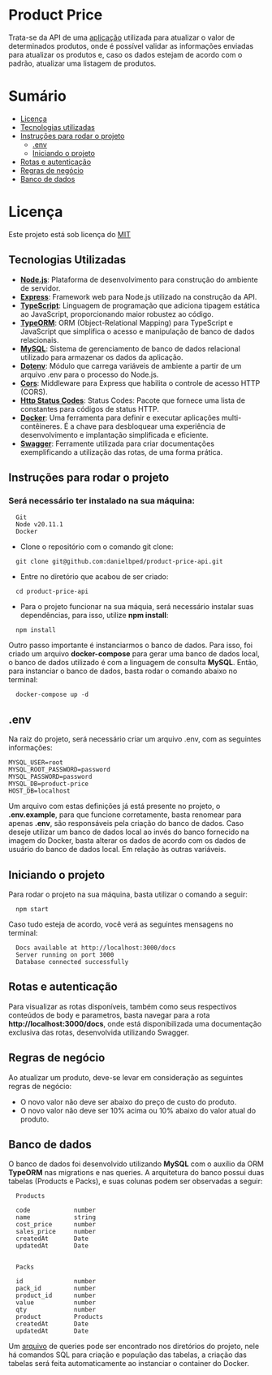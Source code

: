 # Product Price

Trata-se da API de uma [aplicação](https://github.com/danielbped/product-price) utilizada para atualizar o valor de determinados produtos, onde é possível validar as informações enviadas para atualizar os produtos e, caso os dados estejam de acordo com o padrão, atualizar uma listagem de produtos.

# Sumário
- [Licença](#licenca)
- [Tecnologias utilizadas](#tecnologias)
- [Instruções para rodar o projeto](#instrucoes)
  - [.env](#env)
  - [Iniciando o projeto](#start)
- [Rotas e autenticação](#rotas)
- [Regras de negócio](#regras)
- [Banco de dados](#db)

# Licença <a name="licenca"></a>

Este projeto está sob licença do [MIT](https://github.com/danielbped/product-price-api/blob/master/LICENSE)

## Tecnologias Utilizadas <a name="tecnologias"></a>
- **[Node.js](https://nodejs.org/en/)**: Plataforma de desenvolvimento para construção do ambiente de servidor.
- **[Express](https://expressjs.com/pt-br/)**: Framework web para Node.js utilizado na construção da API.
- **[TypeScript](https://www.typescriptlang.org/)**: Linguagem de programação que adiciona tipagem estática ao JavaScript, proporcionando maior robustez ao código.
- **[TypeORM](https://typeorm.io/)**: ORM (Object-Relational Mapping) para TypeScript e JavaScript que simplifica o acesso e manipulação de banco de dados relacionais.
- **[MySQL](https://www.mysql.com/)**: Sistema de gerenciamento de banco de dados relacional utilizado para armazenar os dados da aplicação.
- **[Dotenv](https://www.npmjs.com/package/dotenv)**: Módulo que carrega variáveis de ambiente a partir de um arquivo .env para o processo do Node.js.
- **[Cors](https://developer.mozilla.org/pt-BR/docs/Web/HTTP/CORS)**: Middleware para Express que habilita o controle de acesso HTTP (CORS).
- **[Http Status Codes](https://www.npmjs.com/package/http-status-codes)**: Status Codes: Pacote que fornece uma lista de constantes para códigos de status HTTP.
- **[Docker](https://docs.docker.com/compose/)**: Uma ferramenta para definir e executar aplicações multi-contêineres. É a chave para desbloquear uma experiência de desenvolvimento e implantação simplificada e eficiente.
- **[Swagger](https://swagger.io/)**: Ferramente utilizada para criar documentações exemplificando a utilização das rotas, de uma forma prática.

## Instruções para rodar o projeto <a name="instrucoes"></a>

### Será necessário ter instalado na sua máquina:

```
  Git
  Node v20.11.1
  Docker
```

- Clone o repositório com o comando git clone:

```
  git clone git@github.com:danielbped/product-price-api.git
```

- Entre no diretório que acabou de ser criado:

```
  cd product-price-api
```
- Para o projeto funcionar na sua máquia, será necessário instalar suas dependências, para isso, utilize **npm install**:
```
  npm install
```

Outro passo importante é instanciarmos o banco de dados. Para isso, foi criado um arquivo **docker-compose** para gerar uma banco de dados local, o banco de dados utilizado é com a linguagem de consulta **MySQL**. Então, para instanciar o banco de dados, basta rodar o comando abaixo no terminal:

```
  docker-compose up -d
```

## .env <a name="env"></a>
Na raiz do projeto, será necessário criar um arquivo .env, com as seguintes informações:

```
MYSQL_USER=root
MYSQL_ROOT_PASSWORD=password
MYSQL_PASSWORD=password
MYSQL_DB=product-price
HOST_DB=localhost

```

Um arquivo com estas definições já está presente no projeto, o **.env.example**, para que funcione corretamente, basta renomear para apenas **.env**, são responsáveis pela criação do banco de dados. Caso deseje utilizar um banco de dados local ao invés do banco fornecido na imagem do Docker, basta alterar os dados de acordo com os dados de usuário do banco de dados local. Em relação às outras variáveis.

## Iniciando o projeto <a name="start"></a>

Para rodar o projeto na sua máquina, basta utilizar o comando a seguir:

```
  npm start
```

Caso tudo esteja de acordo, você verá as seguintes mensagens no terminal:

```
  Docs available at http://localhost:3000/docs
  Server running on port 3000
  Database connected successfully
```

## Rotas e autenticação <a name="rotas"></a>

Para visualizar as rotas disponíveis, também como seus respectivos conteúdos de body e parametros, basta navegar para a rota **http://localhost:3000/docs**, onde está disponibilizada uma documentação exclusiva das rotas, desenvolvida utilizando Swagger.

## Regras de negócio <a name="regras"></a>

Ao atualizar um produto, deve-se levar em consideração as seguintes regras de negócio:
- O novo valor não deve ser abaixo do preço de custo do produto.
- O novo valor não deve ser 10% acima ou 10% abaixo do valor atual do produto.

## Banco de dados <a name="db"></a>

O banco de dados foi desenvolvido utilizando **MySQL** com o auxílio da ORM **TypeORM** nas migrations e nas queries. A arquitetura do banco possui duas tabelas (Products e Packs), e suas colunas podem ser observadas a seguir:

```
  Products

  code            number
  name            string
  cost_price      number
  sales_price     number
  createdAt       Date
  updatedAt       Date


  Packs

  id              number
  pack_id         number
  product_id      number
  value           number
  qty             number
  product         Products
  createdAt       Date
  updatedAt       Date

```

Um [arquivo](https://github.com/danielbped/product-price-api/blob/master/database.sql) de queries pode ser encontrado nos diretórios do projeto, nele há comandos SQL para criação e população das tabelas, a criação das tabelas será feita automaticamente ao instanciar o container do Docker.
